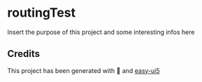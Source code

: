 # routingTest
Insert the purpose of this project and some interesting infos here


## Credits
This project has been generated with 💙 and [easy-ui5](https://github.com/SAP)
